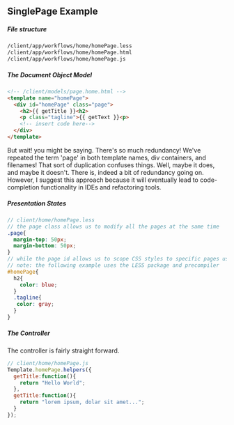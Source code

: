 ## SinglePage Example



##### File structure 
````sh
/client/app/workflows/home/homePage.less
/client/app/workflows/home/homePage.html
/client/app/workflows/home/homePage.js
````
 
##### The Document Object Model    
````html
<!-- /client/models/page.home.html -->
<template name="homePage">
  <div id="homePage" class="page">
    <h2>{{ getTitle }}<h2>
    <p class="tagline">{{ getText }}<p>
    <!-- insert code here-->
  </div>
</template>
````
But wait! you might be saying.  There's so much redundancy!  We've repeated the term 'page' in both template names, div containers, and filenames!  That sort of duplication confuses things.  Well, maybe it does, and maybe it doesn't.  There is, indeed a bit of redundancy going on.  However, I suggest this approach because it will eventually lead to code-completion functionality in IDEs and refactoring tools.  


##### Presentation States    
````scss
// client/home/homePage.less
// the page class allows us to modify all the pages at the same time
.page{
  margin-top: 50px;
  margin-bottom: 50px;
}
// while the page id allows us to scope CSS styles to specific pages using namespacing
// note: the following example uses the LESS package and precompiler  
#homePage{
  h2{
    color: blue;
  }
  .tagline{
   color: gray;
  }
}
````

##### The Controller   
The controller is fairly straight forward.  

````js
// client/home/homePage.js 
Template.homePage.helpers({
  getTitle:function(){
    return "Hello World";
  },
  getTitle:function(){
    return "lorem ipsum, dolar sit amet...";
  }
});
````

